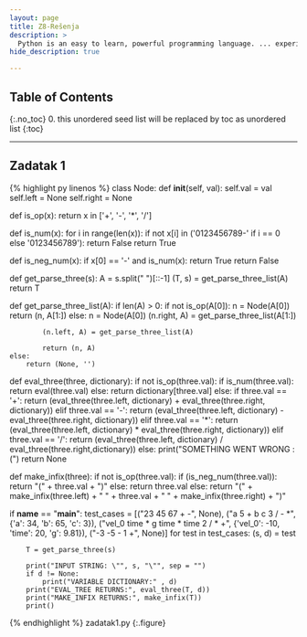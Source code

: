 ```yaml
---
layout: page
title: Z8-Rešenja
description: >
  Python is an easy to learn, powerful programming language. ... experience, but all examples are self-contained, so the tutorial can be read off-line as well.
hide_description: true

---
```


## Table of Contents
{:.no_toc}
0. this unordered seed list will be replaced by toc as unordered list
{:toc}

---

## Zadatak 1

{% highlight py linenos %}
class Node:
    def __init__(self, val):
        self.val = val
        self.left = None
        self.right = None

def is_op(x):
    return x in ['+', '-', '*', '/']

def is_num(x):
    for i in range(len(x)):
            if not x[i] in ('0123456789-' if i == 0 else '0123456789'):
                return False
    return True

def is_neg_num(x):
    if x[0] == '-' and is_num(x):
        return True
    return False

def get_parse_three(s):
    A = s.split(" ")[::-1]
    (T, s) = get_parse_three_list(A)
    return T

def get_parse_three_list(A):
    if len(A) > 0:
        if not is_op(A[0]):
            n = Node(A[0])
            return (n, A[1:])
        else:
            n = Node(A[0])
            (n.right, A) = get_parse_three_list(A[1:])

            (n.left, A) = get_parse_three_list(A)

            return (n, A)
    else:
        return (None, '')

def eval_three(three, dictionary):
    if not is_op(three.val):
        if is_num(three.val):
            return eval(three.val)
        else:
            return dictionary[three.val]
    else:
        if three.val == '+':
            return (eval_three(three.left, dictionary) + eval_three(three.right, dictionary))
        elif three.val == '-':
            return (eval_three(three.left, dictionary) - eval_three(three.right, dictionary))
        elif three.val == '*':
            return (eval_three(three.left, dictionary) * eval_three(three.right, dictionary))
        elif three.val == '/':
            return (eval_three(three.left, dictionary) / eval_three(three.right,dictionary))
        else:
            print("SOMETHING WENT WRONG :(")
            return None

def make_infix(three):
    if not is_op(three.val):
        if (is_neg_num(three.val)):
            return "(" + three.val + ")"
        else:
            return three.val
    else:
        return "(" + make_infix(three.left) + " " + three.val + " " + make_infix(three.right) + ")"

if __name__ == "__main__":
    test_cases = [("23 45 67 + -", None), ("a 5 + b c 3 / - *", {'a': 34, 'b': 65, 'c': 3}), ("vel_0 time * g time * time 2 / * +", {'vel_0': -10, 'time': 20, 'g': 9.81}), ("-3 -5 - 1 +", None)]
    for test in test_cases:
        (s, d) = test

        T = get_parse_three(s)

        print("INPUT STRING: \"", s, "\"", sep = "")
        if d != None:
            print("VARIABLE DICTIONARY:" , d)
        print("EVAL_TREE RETURNS:", eval_three(T, d))
        print("MAKE_INFIX RETURNS:", make_infix(T))
        print()
{% endhighlight %}
zadatak1.py
{:.figure}